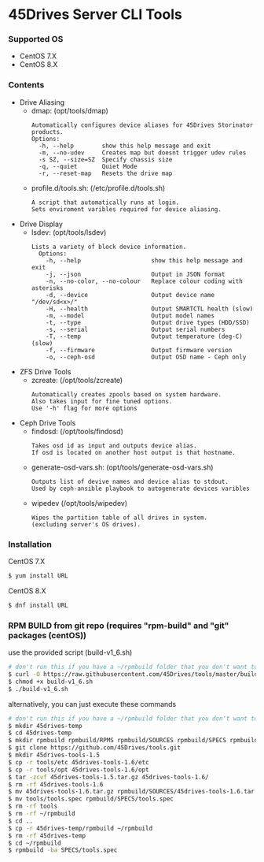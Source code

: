 
# 45Drives Server CLI Tools
### Supported OS
  - CentOS 7.X
  - CentOS 8.X

### Contents
  - Drive Aliasing
    - dmap: (opt/tools/dmap)
      ```
      Automatically configures device aliases for 45Drives Storinator products.
      Options:
        -h, --help        show this help message and exit
        -m, --no-udev     Creates map but doesnt trigger udev rules
        -s SZ, --size=SZ  Specify chassis size
        -q, --quiet       Quiet Mode
        -r, --reset-map   Resets the drive map
      ```
    - profile.d/tools.sh: (/etc/profile.d/tools.sh)
        ```
        A script that automatically runs at login. 
        Sets enviroment varibles required for device aliasing.
        ```
  - Drive Display
    - lsdev: (opt/tools/lsdev)
      ```
      Lists a variety of block device information. 
        Options:
          -h, --help                    show this help message and exit
          -j, --json                    Output in JSON format
          -n, --no-color, --no-colour   Replace colour coding with asterisks
          -d, --device                  Output device name "/dev/sd<x>/"
          -H, --health                  Output SMARTCTL health (slow)
          -m, --model                   Output model names
          -t, --type                    Output drive types (HDD/SSD)
          -s, --serial                  Output serial numbers
          -T, --temp                    Output temperature (deg-C) (slow)
          -f, --firmware                Output firmware version
          -o, --ceph-osd                Output OSD name - Ceph only
        ```
  - ZFS Drive Tools
    - zcreate: (/opt/tools/zcreate)
      ```
      Automatically creates zpools based on system hardware. 
      Also takes input for fine tuned options. 
      Use '-h' flag for more options
      ```   
  - Ceph Drive Tools
    - findosd: (/opt/tools/findosd)
      ```
      Takes osd id as input and outputs device alias. 
      If osd is located on another host output is that hostname.
      ```
    - generate-osd-vars.sh: (opt/tools/generate-osd-vars.sh) 
      ```
      Outputs list of devive names and device alias to stdout. 
      Used by ceph-ansible playbook to autogenerate devices varibles
      ```
    - wipedev (/opt/tools/wipedev)
      ```
      Wipes the partition table of all drives in system. 
      (excluding server's OS drives).
      ```
  
### Installation
CentOS 7.X
```sh
$ yum install URL
```
CentOS 8.X
```sh
$ dnf install URL
```

### RPM BUILD from git repo (requires "rpm-build" and "git" packages (centOS))
use the provided script (build-v1_6.sh)
```sh
# don't run this if you have a ~/rpmbuild folder that you don't want to lose! 
$ curl -O https://raw.githubusercontent.com/45Drives/tools/master/build-v1_6.sh
$ chmod +x build-v1_6.sh
$ ./build-v1_6.sh 
```
alternatively, you can just execute these commands
```sh
# don't run this if you have a ~/rpmbuild folder that you don't want to lose! 
$ mkdir 45drives-temp
$ cd 45drives-temp
$ mkdir rpmbuild rpmbuild/RPMS rpmbuild/SOURCES rpmbuild/SPECS rpmbuild/SRPMS
$ git clone https://github.com/45Drives/tools.git
$ mkdir 45drives-tools-1.5
$ cp -r tools/etc 45drives-tools-1.6/etc
$ cp -r tools/opt 45drives-tools-1.6/opt
$ tar -zcvf 45drives-tools-1.5.tar.gz 45drives-tools-1.6/
$ rm -rf 45drives-tools-1.6
$ mv 45drives-tools-1.6.tar.gz rpmbuild/SOURCES/45drives-tools-1.6.tar.gz
$ mv tools/tools.spec rpmbuild/SPECS/tools.spec
$ rm -rf tools
$ rm -rf ~/rpmbuild
$ cd ..
$ cp -r 45drives-temp/rpmbuild ~/rpmbuild
$ rm -rf 45drives-temp
$ cd ~/rpmbuild
$ rpmbuild -ba SPECS/tools.spec
```
